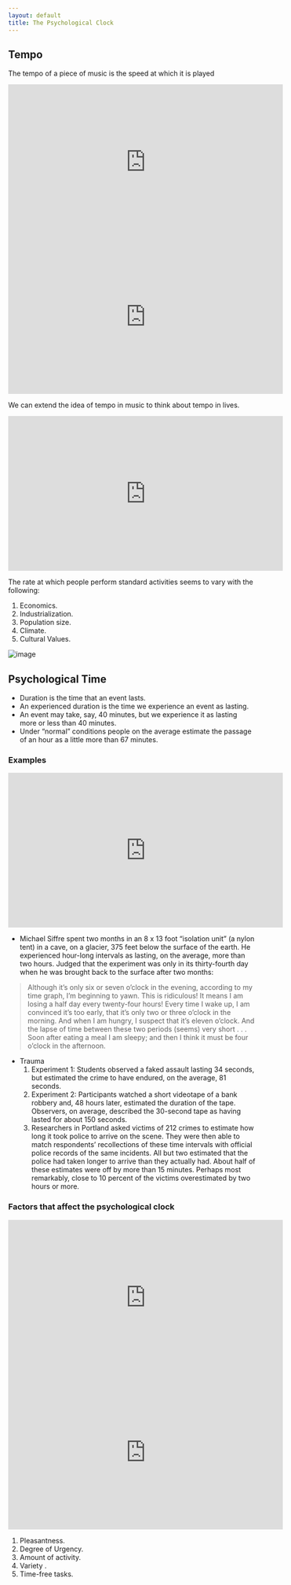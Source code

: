 ```yaml
---
layout: default
title: The Psychological Clock
---
```


## Tempo

The tempo of a piece of music is the speed at which it is played

<iframe width="560" height="315" src="https://www.youtube.com/embed/wfF0zHeU3Zs" frameborder="0" allow="accelerometer; autoplay; encrypted-media; gyroscope; picture-in-picture" allowfullscreen></iframe>

<iframe width="560" height="315" src="https://www.youtube.com/embed/Wl-iVPwa_QE" frameborder="0" allow="accelerometer; autoplay; encrypted-media; gyroscope; picture-in-picture" allowfullscreen></iframe>

We can extend the idea of tempo in music to think about tempo in lives. 

<iframe width="560" height="315" src="https://www.youtube.com/embed/XOSTHbXDaTE" frameborder="0" allow="accelerometer; autoplay; encrypted-media; gyroscope; picture-in-picture" allowfullscreen></iframe>

The rate at which people perform standard activities seems to vary with the following: 

1. Economics. 
2. Industrialization. 
3. Population size.
4. Climate.
5. Cultural Values. 

![image](results.jpg)


## Psychological Time

+ Duration is the time that an event lasts. 
+ An experienced duration is the time we experience an event as lasting. 
+ An event may take, say, 40 minutes, but we experience it as lasting more or less than 40 minutes. 
+ Under “normal” conditions people on the average estimate the passage of an hour as a little more than 67 minutes.

### Examples

<iframe width="560" height="315" src="https://www.youtube.com/embed/-L5zyYdT5Yw" frameborder="0" allow="accelerometer; autoplay; encrypted-media; gyroscope; picture-in-picture" allowfullscreen></iframe>

+ Michael Siffre spent two months in an 8 x 13 foot “isolation unit” (a nylon tent) in a cave, on a glacier, 375 feet below the surface of the earth. He experienced hour-long intervals as lasting, on the average, more than two hours. Judged that the experiment was only in its thirty-fourth day when he was brought back to the surface after two months: 
 > Although it’s only six or seven o’clock in the evening, according to my time graph, I’m beginning to yawn. This is ridiculous! It means I am losing a half day every twenty-four hours! Every time I wake up, I am convinced it’s too early, that it’s only two or three o’clock in the morning. And when I am hungry, I suspect that it’s eleven o’clock. And the lapse of time between these two periods (seems) very short . . . Soon after eating a meal I am sleepy; and then I think it must be four o’clock in the afternoon.

+ Trauma
	1. Experiment 1: Students observed a faked assault lasting 34 seconds, but estimated the crime to have endured, on the average, 81 seconds.
	2. Experiment 2: Participants watched a short videotape of a bank robbery and, 48 hours later, estimated the duration of the tape. Observers, on average, described the 30-second tape as having lasted for about 150 seconds. 
	3. Researchers in Portland asked victims of 212 crimes to estimate how long it took police to arrive on the scene. They were then able to match respondents’ recollections of these time intervals with official police records of the same incidents. All but two estimated that the police had taken longer to arrive than they actually had. About half of these estimates were off by more than 15 minutes. Perhaps most remarkably, close to 10 percent of the victims overestimated by two hours or more.

### Factors that affect the psychological clock

<iframe width="560" height="315" src="https://www.youtube.com/embed/8vTdCwBW5kc" frameborder="0" allow="accelerometer; autoplay; encrypted-media; gyroscope; picture-in-picture" allowfullscreen></iframe>

<iframe width="560" height="315" src="https://www.youtube.com/embed/aIx2N-viNwY" frameborder="0" allow="accelerometer; autoplay; encrypted-media; gyroscope; picture-in-picture" allowfullscreen></iframe>

1. Pleasantness.
2. Degree of Urgency.
2. Amount of activity. 
3. Variety .
4. Time-free tasks.
